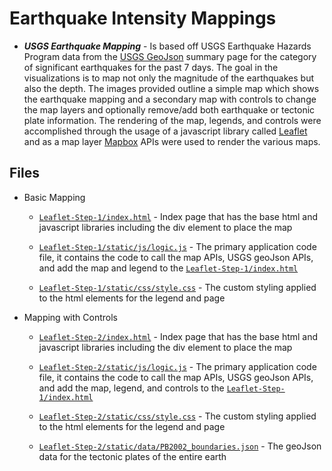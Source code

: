 # Earthquake Intensity Mappings

- **_USGS Earthquake Mapping_** - Is based off USGS Earthquake Hazards Program data from the [USGS GeoJson](https://data.census.gov/cedsci/) summary page for the category of significant earthquakes for the past 7 days. The goal in the visualizations is to map not only the magnitude of the earthquakes but also the depth. The images provided outline a simple map which shows the earthquake mapping and a secondary map with controls to change the map layers and optionally remove/add both earthquake or tectonic plate information. The rendering of the map, legends, and controls were accomplished through the usage of a javascript library called [Leaflet](https://leafletjs.com/) and as a map layer [Mapbox](https://www.mapbox.com/) APIs were used to render the various maps.

## Files

- Basic Mapping

  - [`Leaflet-Step-1/index.html`](Leaflet-Step-1/index.html) - Index page that has the base html and javascript libraries including the div element to place the map

  - [`Leaflet-Step-1/static/js/logic.js`](Leaflet-Step-1/static/js/logic.js) - The primary application code file, it contains the code to call the map APIs, USGS geoJson APIs, and add the map and legend to the [`Leaflet-Step-1/index.html`](Leaflet-Step-1/index.html)

  - [`Leaflet-Step-1/static/css/style.css`](Leaflet-Step-1/static/css/style.css) - The custom styling applied to the html elements for the legend and page

- Mapping with Controls

  - [`Leaflet-Step-2/index.html`](Leaflet-Step-2/index.html) - Index page that has the base html and javascript libraries including the div element to place the map

  - [`Leaflet-Step-2/static/js/logic.js`](Leaflet-Step-2/static/js/logic.js) - The primary application code file, it contains the code to call the map APIs, USGS geoJson APIs, and add the map, legend, and controls to the [`Leaflet-Step-1/index.html`](Leaflet-Step-1/index.html)

  - [`Leaflet-Step-2/static/css/style.css`](Leaflet-Step-2/static/css/style.css) - The custom styling applied to the html elements for the legend and page

  - [`Leaflet-Step-2/static/data/PB2002_boundaries.json`](Leaflet-Step-2/static/data/PB2002_boundaries.json) - The geoJson data for the tectonic plates of the entire earth
